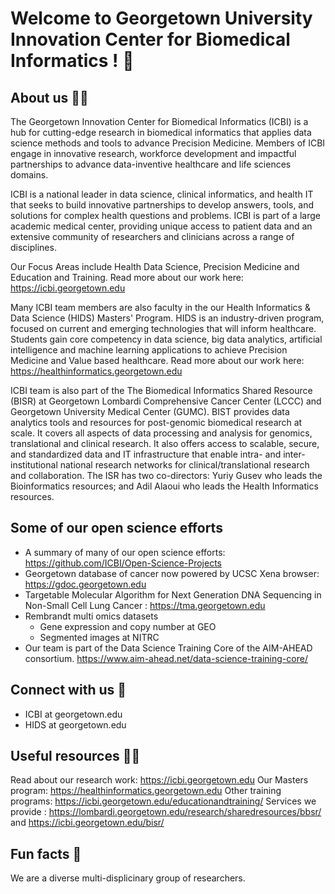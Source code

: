 # Welcome to Georgetown University Innovation Center for Biomedical Informatics ! 👋

## About us 🙋‍♀️
The Georgetown Innovation Center for Biomedical Informatics (ICBI) is a hub for cutting-edge research in biomedical informatics that applies data science methods and tools to advance Precision Medicine. Members of ICBI engage in innovative research, workforce development and impactful partnerships to advance data-inventive healthcare and life sciences domains.

ICBI is a national leader in data science, clinical informatics, and health IT that seeks to build innovative partnerships to develop answers, tools, and solutions for complex health questions and problems. ICBI is part of a large academic medical center, providing unique access to patient data and an extensive community of researchers and clinicians across a range of disciplines.

Our Focus Areas include Health Data Science, Precision Medicine and Education and Training. Read more about our work here: https://icbi.georgetown.edu

Many ICBI team members are also faculty in the our Health Informatics & Data Science (HIDS) Masters' Program. HIDS is an industry-driven program, focused on current and emerging technologies that will inform healthcare. Students gain core competency in data science, big data analytics, artificial intelligence and machine learning applications to achieve Precision Medicine and Value based healthcare. Read more about our work here: https://healthinformatics.georgetown.edu

ICBI team is also part of the The Biomedical Informatics Shared Resource (BISR) at Georgetown Lombardi Comprehensive Cancer Center (LCCC) and Georgetown University Medical Center (GUMC). BIST provides data analytics tools and resources for post-genomic biomedical research at scale. It covers all aspects of data processing and analysis for genomics, translational and clinical research. It also offers access to scalable, secure, and standardized data and IT infrastructure that enable intra- and inter-institutional national research networks for clinical/translational research and collaboration. The ISR has two co-directors: Yuriy Gusev who leads the Bioinformatics resources; and Adil Alaoui who leads the Health Informatics resources.

## Some of our open science efforts
* A summary of many of our open science efforts: https://github.com/ICBI/Open-Science-Projects
* Georgetown database of cancer now powered by UCSC Xena browser: https://gdoc.georgetown.edu
* Targetable Molecular Algorithm for Next Generation DNA Sequencing in Non-Small Cell Lung Cancer : https://tma.georgetown.edu
* Rembrandt multi omics datasets
  * Gene expression and copy number at GEO
  * Segmented images at NITRC
* Our team is part of the Data Science Training Core of the AIM-AHEAD consortium.
https://www.aim-ahead.net/data-science-training-core/

## Connect with us 🌈 
* ICBI at georgetown.edu
* HIDS at georgetown.edu

## Useful resources 👩‍💻 
Read about our research work: https://icbi.georgetown.edu
Our Masters program: https://healthinformatics.georgetown.edu
Other training programs: https://icbi.georgetown.edu/educationandtraining/
Services we provide :
https://lombardi.georgetown.edu/research/sharedresources/bbsr/ and
https://icbi.georgetown.edu/bisr/

## Fun facts 🍿 
We are a diverse multi-displicinary group of researchers.
